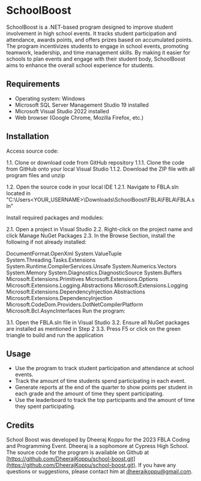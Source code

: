# SchoolBoost

SchoolBoost is a .NET-based program designed to improve student involvement in high school events. It tracks student participation and attendance, awards points, and offers prizes based on accumulated points. The program incentivizes students to engage in school events, promoting teamwork, leadership, and time management skills. By making it easier for schools to plan events and engage with their student body, SchoolBoost aims to enhance the overall school experience for students.

## Requirements
- Operating system: Windows
- Microsoft SQL Server Management Studio 19 installed
- Microsoft Visual Studio 2022 installed
- Web browser (Google Chrome, Mozilla Firefox, etc.)

## Installation

Access source code:

1.1. Clone or download code from GitHub repository
1.1.1. Clone the code from GitHub onto your local Visual Studio
1.1.2. Download the ZIP file with all program files and unzip

1.2. Open the source code in your local IDE
1.2.1. Navigate to FBLA.sln located in "C:\Users<YOUR_USERNAME>\Downloads\SchoolBoost\FBLA\FBLA\FBLA.sln"

Install required packages and modules:

2.1. Open a project in Visual Studio
2.2. Right-click on the project name and click Manage NuGet Packages
2.3. In the Browse Section, install the following if not already installed:

DocumentFormat.OpenXml
System.ValueTuple
System.Threading.Tasks.Extensions
System.Runtime.CompilerServices.Unsafe
System.Numerics.Vectors
System.Memory
System.Diagnostics.DiagnosticSource
System.Buffers
Microsoft.Extensions.Primitives
Microsoft.Extensions.Options
Microsoft.Extensions.Logging.Abstractions
Microsoft.Extensions.Logging
Microsoft.Extensions.DependencyInjection.Abstractions
Microsoft.Extensions.DependencyInjection
Microsoft.CodeDom.Providers.DotNetCompilerPlatform
Microsoft.Bcl.AsyncInterfaces
Run the program:

3.1. Open the FBLA.sln file in Visual Studio
3.2. Ensure all NuGet packages are installed as mentioned in Step 2
3.3. Press F5 or click on the green triangle to build and run the application
## Usage

- Use the program to track student participation and attendance at school events.
- Track the amount of time students spend participating in each event.
- Generate reports at the end of the quarter to show points per student in each grade and the amount of time they spent participating.
- Use the leaderboard to track the top participants and the amount of time they spent participating.

## Credits

School Boost was developed by Dheeraj Koppu for the 2023 FBLA Coding and Programming Event. Dheeraj is a sophomore at Cypress High School. The source code for the program is available on Github at [https://github.com/DheerajKoppu/school-boost.git](https://github.com/DheerajKoppu/school-boost.git). If you have any questions or suggestions, please contact him at [dheerajkoppu@gmail.com](mailto:dheerajkoppu@gmail.com).
